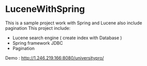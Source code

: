 # LuceneWithSpring
This is a sample project work with Spring and Lucene also include pagination
This project include:
- Lucene search engine ( create index with Database )
- Spring framework JDBC 
- Pagination

Demo : http://1.246.219.166:8080/universitypro/
